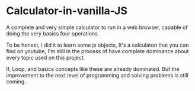 # Calculator-in-vanilla-JS
A complete and very simple calculator to run in a web browser, capable of doing the very basics four operations


To be honest, I did it to learn some js objects, It's a calculaton that you can find on youtube, I'm still in the process of have complete dominance about every topic used on this project.

If, Loop, and basics concepts like these are already dominated. But the improvement to the next level of programming and solving problems is still coming. 
